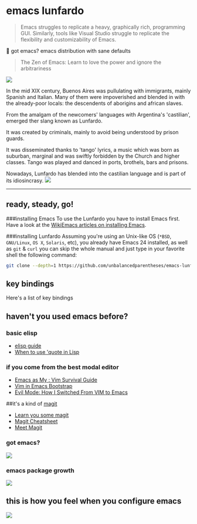 # emacs lunfardo
> Emacs struggles to replicate a heavy, graphically rich, programming GUI. Similarly, tools like Visual Studio struggle to replicate the flexibility and customizability of Emacs.

:panda_face: got emacs? emacs distribution with sane defaults

> The Zen of Emacs: Learn to love the power and ignore the arbitrariness


![](https://raw.githubusercontent.com/unbalancedparentheses/lunfardo/master/img/buenosaires.jpg)

In the mid XIX century, Buenos Aires was pullulating with immigrants, mainly Spanish and Italian. Many of them were impoverished and blended in with 
the already-poor locals: the descendents of aborigins and african slaves.

From the amalgam of the newcomers' languages with Argentina's 'castilian', emerged ther slang known as Lunfardo.

It was created by criminals, mainly to avoid being understood by prison guards.

It was disseminated thanks to 'tango' lyrics, a music which was born as suburban, marginal and was swiftly forbidden by the Church and higher classes. Tango was played and danced in ports, brothels, bars and prisons.

Nowadays, Lunfardo has blended into the castilian language and is part of its idiosincrasy.
![](https://raw.githubusercontent.com/unbalancedparentheses/lunfardo/master/img/lunfardo.png)

---

## ready, steady, go!

###installing Emacs
To use the Lunfardo you have to install Emacs first. Have a look at the [WikiEmacs articles on installing Emacs](http://wikemacs.org/index.php/Installing_Emacs).

###installing Lunfardo
Assuming you're using an Unix-like OS (`*BSD`, `GNU/Linux`, `OS X`, `Solaris`,
etc), you already have Emacs 24 installed, as well as `git` & `curl` you
can skip the whole manual and just type in your favorite shell the
following command:

```bash
git clone --depth=1 https://github.com/unbalancedparentheses/emacs-lunfardo.git ~/.emacs.d/ 
```

## key bindings
Here's a list of key bindings

## haven't you used emacs before?

### basic elisp
- [elisp guide](https://github.com/chrisdone/elisp-guide)
- [When to use 'quote in Lisp](https://stackoverflow.com/questions/134887/when-to-use-quote-in-lisp)

### if you come from the best modal editor
- [Emacs as My <Leader>: Vim Survival Guide](https://bling.github.io/blog/2013/10/27/emacs-as-my-leader-vim-survival-guide/)
- [Vim in Emacs Bootstrap](https://bling.github.io/blog/2013/10/27/emacs-as-my-leader-vim-survival-guide/)
- [Evil Mode: How I Switched From VIM to Emacs](http://blog.jakubarnold.cz/2014/06/23/evil-mode-how-to-switch-from-vim-to-emacs.html)

##it's a kind of [magit](https://github.com/magit/magit)
- [Learn you some magit](http://www.masteringemacs.org/article/introduction-magit-emacs-mode-git)
- [Magit Cheatsheet](http://daemianmack.com/magit-cheatsheet.html)
- [Meet Magit](http://vimeo.com/2871241)

### got emacs?
![](https://raw.githubusercontent.com/unbalancedparentheses/lunfardo/master/img/text_editors.jpg)

### emacs package growth
![](http://tracker.endlessparentheses.com/newPackagePlotEver.png)

## this is how you feel when you configure emacs
![](https://raw.githubusercontent.com/unbalancedparentheses/emacs-lunfardo/master/img/configuring_emacs.gif)
